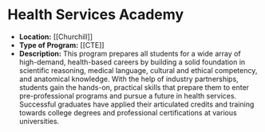 # Health Services Academy
- **Location:** [[Churchill]]
- **Type of Program:** [[CTE]]
- **Description:** This program prepares all students for a wide array of high-demand, health-based careers by building a solid foundation in scientific reasoning, medical language, cultural and ethical competency, and anatomical knowledge. With the help of industry partnerships, students gain the hands-on, practical skills that prepare them to enter pre-professional programs and pursue a future in health services. Successful graduates have applied their articulated credits and training towards college degrees and professional certifications at various universities.
